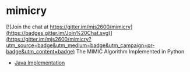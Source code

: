 # mimicry

[![Join the chat at https://gitter.im/mjs2600/mimicry](https://badges.gitter.im/Join%20Chat.svg)](https://gitter.im/mjs2600/mimicry?utm_source=badge&utm_medium=badge&utm_campaign=pr-badge&utm_content=badge)
The MIMIC Algorithm Implemented in Python

- [Java Implementation](https://github.com/pushkar/ABAGAIL/blob/9745ce1e402dcf880fe6789055bd2bf537aef709/src/opt/prob/MIMIC.java)

